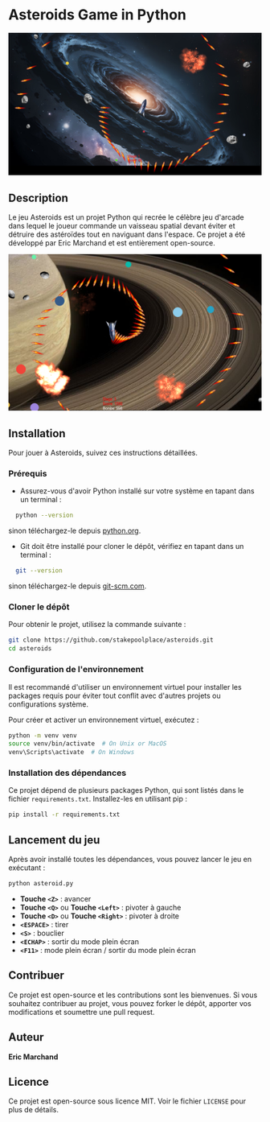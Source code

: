 # Asteroids Game in Python

![Asteroids Game](demo.png)

## Description
Le jeu Asteroids est un projet Python qui recrée le célèbre jeu d'arcade dans lequel le joueur commande un vaisseau spatial devant éviter et détruire des astéroïdes tout en naviguant dans l'espace. Ce projet a été développé par Eric Marchand et est entièrement open-source.

![Asteroids Game](demo2.png)
## Installation
Pour jouer à Asteroids, suivez ces instructions détaillées.

### Prérequis
- Assurez-vous d'avoir Python installé sur votre système en tapant dans un terminal :
```bash
  python --version
```
sinon téléchargez-le depuis [python.org](https://www.python.org/downloads/).
- Git doit être installé pour cloner le dépôt, vérifiez en tapant dans un terminal :
```bash
  git --version
```
sinon téléchargez-le depuis [git-scm.com](https://git-scm.com/downloads).

### Cloner le dépôt
Pour obtenir le projet, utilisez la commande suivante :
```bash
git clone https://github.com/stakepoolplace/asteroids.git
cd asteroids
```

### Configuration de l'environnement
Il est recommandé d'utiliser un environnement virtuel pour installer les packages requis pour éviter tout conflit avec d'autres projets ou configurations système.

Pour créer et activer un environnement virtuel, exécutez :
```bash
python -m venv venv
source venv/bin/activate  # On Unix or MacOS
venv\Scripts\activate  # On Windows
```
### Installation des dépendances
Ce projet dépend de plusieurs packages Python, qui sont listés dans le fichier `requirements.txt`. Installez-les en utilisant pip :
```bash
pip install -r requirements.txt
```
## Lancement du jeu
Après avoir installé toutes les dépendances, vous pouvez lancer le jeu en exécutant :
```bash
python asteroid.py
```

- **Touche `<Z>`** : avancer
- **Touche `<Q>`** ou **Touche `<Left>`** : pivoter à gauche
- **Touche `<D>`** ou **Touche `<Right>`** : pivoter à droite
- **`<ESPACE>`** : tirer
- **`<S>`** : bouclier
- **`<ECHAP>`** : sortir du mode plein écran
- **`<F11>`** : mode plein écran / sortir du mode plein écran


## Contribuer
Ce projet est open-source et les contributions sont les bienvenues. Si vous souhaitez contribuer au projet, vous pouvez forker le dépôt, apporter vos modifications et soumettre une pull request.

## Auteur
**Eric Marchand**

## Licence
Ce projet est open-source sous licence MIT. Voir le fichier `LICENSE` pour plus de détails.

